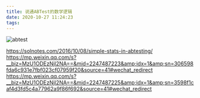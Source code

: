 ```yaml
---
title: 说通ABTest的数学逻辑
date: 2020-10-27 11:24:23
tags:
---
```

![abtest](https://mmbiz.qpic.cn/sz_mmbiz_jpg/X5cB3w6FrP6SUKsgm7qcghdicNt0bSU4O9Qib9CBica4Ofbhk2Rw5U5tQia1NscRe1aSxlCMuYKEk0p8GqPrpibH2IQ/0?wx_fmt=jpeg)


https://solnotes.com/2016/10/08/simple-stats-in-abtesting/
https://mp.weixin.qq.com/s?__biz=MzU1ODEzNjI2NA==&mid=2247487223&amp;idx=1&amp;sn=306598fda6c931e7fbf023cf07959f20&source=41#wechat_redirect
https://mp.weixin.qq.com/s?__biz=MzU1ODEzNjI2NA==&mid=2247487225&amp;idx=1&amp;sn=3598f1caf4d3fd5c4a77962a9f86f692&source=41#wechat_redirect
